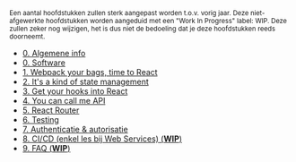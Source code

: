<small>
  Een aantal hoofdstukken zullen sterk aangepast worden t.o.v. vorig jaar. Deze niet-afgewerkte hoofdstukken worden aangeduid met een "Work In Progress" label: WIP. Deze zullen zeker nog wijzigen, het is dus niet de bedoeling dat je deze hoofdstukken reeds doorneemt.
</small>

- [0. Algemene info](./0-intro/situering.md)
- [0. Software](./0-intro/software.md)
- [1. Webpack your bags, time to React](./1-react_basics/index.md)
- [2. It's a kind of state management](./2-react_state/index.md)
- [3. Get your hooks into React](./3-react_hooks/index.md)
- [4. You can call me API](./4-api/index.md)
- [5. React Router](./5-react_router/index.md)
- [6. Testing](./6-react_testing/index.md)
- [7. Authenticatie & autorisatie](./7-auth0/index.md)
- [8. CI/CD (enkel les bij Web Services) (**WIP**)](https://hogent-web.github.io/webservices-slides/11-cicd.html?presentation=false#/frontend)
- [9. FAQ (**WIP**)](./9_faq/index.md)

